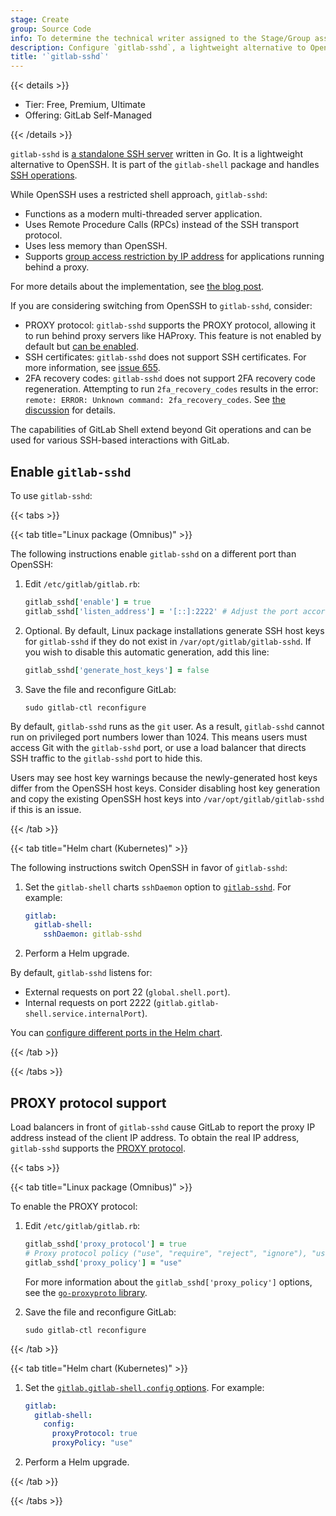```yaml
---
stage: Create
group: Source Code
info: To determine the technical writer assigned to the Stage/Group associated with this page, see https://handbook.gitlab.com/handbook/product/ux/technical-writing/#assignments
description: Configure `gitlab-sshd`, a lightweight alternative to OpenSSH, for your GitLab instance.
title: '`gitlab-sshd`'
---
```


{{< details >}}

- Tier: Free, Premium, Ultimate
- Offering: GitLab Self-Managed

{{< /details >}}

`gitlab-sshd` is [a standalone SSH server](https://gitlab.com/gitlab-org/gitlab-shell/-/tree/main/internal/sshd)
written in Go. It is a lightweight alternative to OpenSSH. It is part of the `gitlab-shell` package and
handles [SSH operations](https://gitlab.com/gitlab-org/gitlab-shell/-/blob/71a7f34a476f778e62f8fe7a453d632d395eaf8f/doc/features.md).

While OpenSSH uses a restricted shell approach, `gitlab-sshd`:

- Functions as a modern multi-threaded server application.
- Uses Remote Procedure Calls (RPCs) instead of the SSH transport protocol.
- Uses less memory than OpenSSH.
- Supports [group access restriction by IP address](../../user/group/access_and_permissions.md#restrict-group-access-by-ip-address)
  for applications running behind a proxy.

For more details about the implementation, see [the blog post](https://about.gitlab.com/blog/2022/08/17/why-we-have-implemented-our-own-sshd-solution-on-gitlab-sass/).

If you are considering switching from OpenSSH to `gitlab-sshd`, consider:

- PROXY protocol: `gitlab-sshd` supports the PROXY protocol, allowing it to run behind proxy
  servers like HAProxy. This feature is not enabled by default but [can be enabled](#proxy-protocol-support).
- SSH certificates: `gitlab-sshd` does not support SSH certificates. For more information, see
  [issue 655](https://gitlab.com/gitlab-org/gitlab-shell/-/issues/655).
- 2FA recovery codes: `gitlab-sshd` does not support 2FA recovery code regeneration.
  Attempting to run `2fa_recovery_codes` results in the error:
  `remote: ERROR: Unknown command: 2fa_recovery_codes`. See
  [the discussion](https://gitlab.com/gitlab-org/gitlab-shell/-/issues/766#note_1906707753) for details.

The capabilities of GitLab Shell extend beyond Git operations and can be used for various
SSH-based interactions with GitLab.

## Enable `gitlab-sshd`

To use `gitlab-sshd`:

{{< tabs >}}

{{< tab title="Linux package (Omnibus)" >}}

The following instructions enable `gitlab-sshd` on a different port than OpenSSH:

1. Edit `/etc/gitlab/gitlab.rb`:

   ```ruby
   gitlab_sshd['enable'] = true
   gitlab_sshd['listen_address'] = '[::]:2222' # Adjust the port accordingly
   ```

1. Optional. By default, Linux package installations generate SSH host keys for `gitlab-sshd` if
   they do not exist in `/var/opt/gitlab/gitlab-sshd`. If you wish to disable this automatic generation, add this line:

   ```ruby
   gitlab_sshd['generate_host_keys'] = false
   ```

1. Save the file and reconfigure GitLab:

   ```shell
   sudo gitlab-ctl reconfigure
   ```

By default, `gitlab-sshd` runs as the `git` user. As a result, `gitlab-sshd` cannot
run on privileged port numbers lower than 1024. This means users must
access Git with the `gitlab-sshd` port, or use a load balancer that
directs SSH traffic to the `gitlab-sshd` port to hide this.

Users may see host key warnings because the newly-generated host keys
differ from the OpenSSH host keys. Consider disabling host key
generation and copy the existing OpenSSH host keys into
`/var/opt/gitlab/gitlab-sshd` if this is an issue.

{{< /tab >}}

{{< tab title="Helm chart (Kubernetes)" >}}

The following instructions switch OpenSSH in favor of `gitlab-sshd`:

1. Set the `gitlab-shell` charts `sshDaemon` option to
   [`gitlab-sshd`](https://docs.gitlab.com/charts/charts/gitlab/gitlab-shell/#installation-command-line-options).
   For example:

   ```yaml
   gitlab:
     gitlab-shell:
       sshDaemon: gitlab-sshd
   ```

1. Perform a Helm upgrade.

By default, `gitlab-sshd` listens for:

- External requests on port 22 (`global.shell.port`).
- Internal requests on port 2222 (`gitlab.gitlab-shell.service.internalPort`).

You can [configure different ports in the Helm chart](https://docs.gitlab.com/charts/charts/gitlab/gitlab-shell/#configuration).

{{< /tab >}}

{{< /tabs >}}

## PROXY protocol support

Load balancers in front of `gitlab-sshd` cause GitLab to report the proxy IP address instead of the
client IP address. To obtain the real IP address, `gitlab-sshd` supports the
[PROXY protocol](https://www.haproxy.org/download/1.8/doc/proxy-protocol.txt).

{{< tabs >}}

{{< tab title="Linux package (Omnibus)" >}}

To enable the PROXY protocol:

1. Edit `/etc/gitlab/gitlab.rb`:

   ```ruby
   gitlab_sshd['proxy_protocol'] = true
   # Proxy protocol policy ("use", "require", "reject", "ignore"), "use" is the default value
   gitlab_sshd['proxy_policy'] = "use"
   ```

   For more information about the `gitlab_sshd['proxy_policy']` options, see the
   [`go-proxyproto` library](https://github.com/pires/go-proxyproto/blob/4ba2eb817d7a57a4aafdbd3b82ef0410806b533d/policy.go#L20-L35).

1. Save the file and reconfigure GitLab:

   ```shell
   sudo gitlab-ctl reconfigure
   ```

{{< /tab >}}

{{< tab title="Helm chart (Kubernetes)" >}}

1. Set the [`gitlab.gitlab-shell.config` options](https://docs.gitlab.com/charts/charts/gitlab/gitlab-shell/#installation-command-line-options). For example:

   ```yaml
   gitlab:
     gitlab-shell:
       config:
         proxyProtocol: true
         proxyPolicy: "use"
   ```

1. Perform a Helm upgrade.

{{< /tab >}}

{{< /tabs >}}
